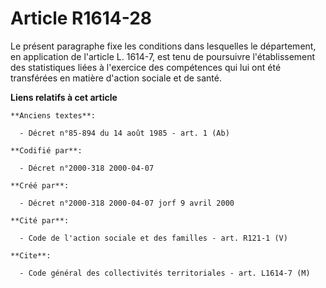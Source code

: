 # Article R1614-28

Le présent paragraphe fixe les conditions dans lesquelles le département, en application de l'article L. 1614-7, est tenu de
poursuivre l'établissement des statistiques liées à l'exercice des compétences qui lui ont été transférées en matière
d'action sociale et de santé.

**Liens relatifs à cet article**

	**Anciens textes**:

	  - Décret n°85-894 du 14 août 1985 - art. 1 (Ab)

	**Codifié par**:

	  - Décret n°2000-318 2000-04-07

	**Créé par**:

	  - Décret n°2000-318 2000-04-07 jorf 9 avril 2000

	**Cité par**:

	  - Code de l'action sociale et des familles - art. R121-1 (V)

	**Cite**:

	  - Code général des collectivités territoriales - art. L1614-7 (M)
